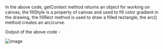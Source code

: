 In the above code, getContext method returns an object for working on canvas, 
the fillStyle is a property of canvas and used to fill color gradient in the drawing, 
the fillRect method is used to draw a filled rectangle, the arc() method creates an arc/curve.

Output of the above code -

![image](https://github.com/JMBoulos12/HTML/assets/65892342/9d044217-71a4-41a4-9938-0e12f5877005)
